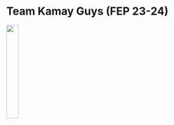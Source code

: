 # Team Kamay Guys (FEP 23-24)

<img src="https://github.com/KamayGuys/KamayGuy/assets/83149801/00f48cc6-22cc-46c0-a94a-07a2b34b956a" width="25%" height="auto">

